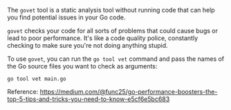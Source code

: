 The `govet` tool is a static analysis tool without running code that can help you find potential issues in your Go code.

`govet` checks your code for all sorts of problems that could cause bugs or lead to poor performance. It's like a code quality police, constantly checking to make sure you're not doing anything stupid.

To use `govet`, you can run the `go tool vet` command and pass the names of the Go source files you want to check as arguments:

```
go tool vet main.go
```

Reference: https://medium.com/@func25/go-performance-boosters-the-top-5-tips-and-tricks-you-need-to-know-e5cf6e5bc683